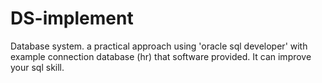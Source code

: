 # DS-implement
 Database system.
 a practical approach using 'oracle sql developer' with example connection database (hr) that software provided.
 It can improve your sql skill.
